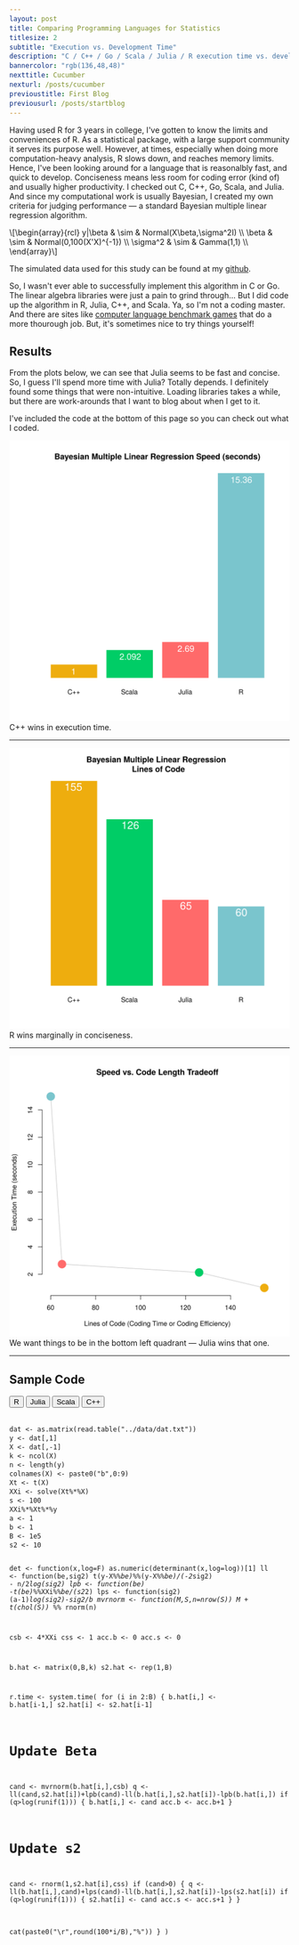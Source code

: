 ```yaml
---
layout: post
title: Comparing Programming Languages for Statistics
titlesize: 2
subtitle: "Execution vs. Development Time"
description: "C / C++ / Go / Scala / Julia / R execution time vs. development time"
bannercolor: "rgb(136,48,48)"
nexttitle: Cucumber
nexturl: /posts/cucumber
previoustitle: First Blog
previousurl: /posts/startblog
---
```


Having used R for 3 years in college, I've gotten to know the limits and
conveniences of R. As a statistical package, with a large support community it
serves its purpose well. However, at times, especially when doing more
computation-heavy analysis, R slows down, and reaches memory limits. Hence,
I've been looking around for a language that is reasonalbly fast, and quick to
develop. Conciseness means less room for coding error (kind of) and usually
higher productivity. I checked out C, C++, Go, Scala, and Julia. And since my
computational work is usually Bayesian, I created my own criteria for judging
performance — a standard Bayesian multiple linear regression algorithm.

\\[\begin{array}{rcl}
   y|\beta & \sim & Normal(X\beta,\sigma^2I) \\\\
     \beta & \sim & Normal(0,100(X'X)^{-1}) \\\\
  \sigma^2 & \sim & Gamma(1,1) \\\\
\end{array}\\]

The simulated data used for this study can be found at my
[github](https://github.com/luiarthur/progSpeedCompare/blob/master/data/dat.txt).

So, I wasn't ever able to successfully implement this algorithm in C or Go. The
linear algebra libraries were just a pain to grind through... But I did code up
the algorithm in R, Julia, C++, and Scala. Ya, so I'm not a coding master. And
there are sites like [computer language benchmark
games](http://benchmarksgame.alioth.debian.org/u64q/compare.php?lang=scala&lang2=gpp)
that do a more thourough job. But, it's sometimes nice to try things yourself!

## Results
From the plots below, we can see that Julia seems to be fast and concise. So, I
guess I'll spend more time with Julia? Totally depends. I definitely found some
things that were non-intuitive. Loading libraries takes a while, but there are
work-arounds that I want to blog about when I get to it.

I've included the code at the bottom of this page so you can check out what I
coded.

![Speed Comparison](img/speed.svg)
<span class="caption text-muted">C++ wins in execution time.</span>
***

![Conciseness Comparison](img/lines.svg)
<span class="caption text-muted">R wins marginally in conciseness.</span>
***

![Overall Comparison](img/vs.svg)
<span class="caption text-muted">We want things to be in the bottom left quadrant &mdash;  Julia wins that one.</span>
***

## Sample Code
<div class="btn-group" role="group" aria-label="...">
  <button type="button" class="r btn btn-default">R</button>
  <button type="button" class="j btn btn-default">Julia</button>
  <button type="button" class="s btn btn-default">Scala</button>
  <button type="button" class="c btn btn-default">C++</button>
</div>

<div id="includeChosenCode">
<pre style="padding:0"><code class="R">
dat <- as.matrix(read.table("../data/dat.txt"))
y <- dat[,1]
X <- dat[,-1]
k <- ncol(X)
n <- length(y)
colnames(X) <- paste0("b",0:9)
Xt <- t(X)
XXi <- solve(Xt%*%X)
s <- 100
XXi%*%Xt%*%y
a <- 1
b <- 1
B <- 1e5
s2 <- 10

det <- function(x,log=F) as.numeric(determinant(x,log=log))[1]
ll <- function(be,sig2) t(y-X%*%be)%*%(y-X%*%be)/(-2*sig2) - n/2*log(sig2)
lpb <- function(be) -t(be)%*%XXi%*%be/(s2*2)
lps <- function(sig2) (a-1)*log(sig2)-sig2/b
mvrnorm <- function(M,S,n=nrow(S)) M + t(chol(S)) %*% rnorm(n)

csb <- 4*XXi
css <- 1
acc.b <- 0
acc.s <- 0

b.hat <- matrix(0,B,k)
s2.hat <- rep(1,B)

r.time <- system.time(
for (i in 2:B) {
  b.hat[i,] <- b.hat[i-1,]
  s2.hat[i] <- s2.hat[i-1]

  # Update Beta
  cand <- mvrnorm(b.hat[i,],csb)
  q <- ll(cand,s2.hat[i])+lpb(cand)-ll(b.hat[i,],s2.hat[i])-lpb(b.hat[i,])
  if (q>log(runif(1))) {
    b.hat[i,] <- cand
    acc.b <- acc.b+1
  }

  # Update s2
  cand <- rnorm(1,s2.hat[i],css)
  if (cand>0) {
    q <- ll(b.hat[i,],cand)+lps(cand)-ll(b.hat[i,],s2.hat[i])-lps(s2.hat[i])
    if (q>log(runif(1))) {
      s2.hat[i] <- cand
      acc.s <- acc.s+1
    }
  }

  cat(paste0("\r",round(100*i/B),"%"))
}
)
</code></pre>
</div>

<script> 
$(document).ready(function(){
  //$("button.r").click(function(){$("#includeChosenCode").load("Code/R.html");});
  $("button.r").click(function(){$(".R").show();});
  $("button.j").click(function(){$("#includeChosenCode").load("Code/julia.html");});
  $("button.s").click(function(){$("#includeChosenCode").load("Code/scala.html");});
  $("button.c").click(function(){$("#includeChosenCode").load("Code/cpp.html");});
});
</script>
